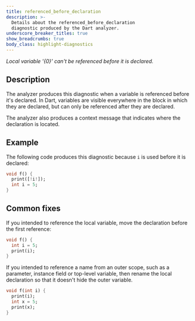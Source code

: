 ```yaml
---
title: referenced_before_declaration
description: >-
  Details about the referenced_before_declaration
  diagnostic produced by the Dart analyzer.
underscore_breaker_titles: true
show_breadcrumbs: true
body_class: highlight-diagnostics
---
```


_Local variable '{0}' can't be referenced before it is declared._

## Description

The analyzer produces this diagnostic when a variable is referenced before
it's declared. In Dart, variables are visible everywhere in the block in
which they are declared, but can only be referenced after they are
declared.

The analyzer also produces a context message that indicates where the
declaration is located.

## Example

The following code produces this diagnostic because `i` is used before it
is declared:

```dart
void f() {
  print([!i!]);
  int i = 5;
}
```

## Common fixes

If you intended to reference the local variable, move the declaration
before the first reference:

```dart
void f() {
  int i = 5;
  print(i);
}
```

If you intended to reference a name from an outer scope, such as a
parameter, instance field or top-level variable, then rename the local
declaration so that it doesn't hide the outer variable.

```dart
void f(int i) {
  print(i);
  int x = 5;
  print(x);
}
```
